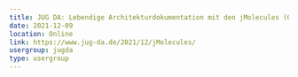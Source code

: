```yaml
---
title: JUG DA: Lebendige Architekturdokumentation mit den jMolecules (Oliver Drotbohm, Henning Schwentner)
date: 2021-12-09
location: Online
link: https://www.jug-da.de/2021/12/jMolecules/
usergroup: jugda
type: usergroup
---
```

